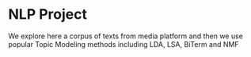 # NLP Project 

We explore here a corpus of texts from media platform and then we use popular Topic Modeling methods including LDA, LSA, BiTerm and NMF
